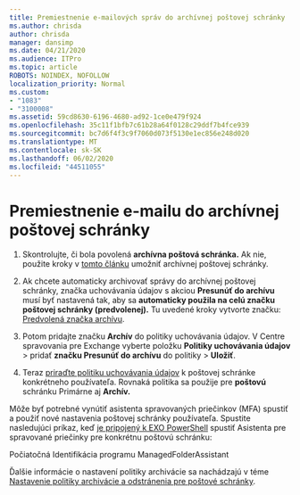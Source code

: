 ```yaml
---
title: Premiestnenie e-mailových správ do archívnej poštovej schránky
ms.author: chrisda
author: chrisda
manager: dansimp
ms.date: 04/21/2020
ms.audience: ITPro
ms.topic: article
ROBOTS: NOINDEX, NOFOLLOW
localization_priority: Normal
ms.custom:
- "1083"
- "3100008"
ms.assetid: 59cd8630-6196-4680-ad92-1ce0e479f924
ms.openlocfilehash: 35c11f1bfb7c61b28a64f0128c29ddf7b4fce939
ms.sourcegitcommit: bc7d6f4f3c9f7060d073f5130e1ec856e248d020
ms.translationtype: MT
ms.contentlocale: sk-SK
ms.lasthandoff: 06/02/2020
ms.locfileid: "44511055"
---
```

# <a name="move-email-to-the-archive-mailbox"></a>Premiestnenie e-mailu do archívnej poštovej schránky

1. Skontrolujte, či bola povolená **archívna poštová schránka.** Ak nie, použite kroky v [tomto článku](https://docs.microsoft.com/microsoft-365/compliance/enable-archive-mailboxes) umožniť archívnej poštovej schránky.

2. Ak chcete automaticky archivovať správy do archívnej poštovej schránky, značka uchovávania údajov s akciou **Presunúť do archívu** musí byť nastavená tak, aby sa **automaticky použila na celú značku poštovej schránky (predvolenej).** Tu uvedené kroky vytvorte značku: [Predvolená značka archívu](https://docs.microsoft.com/microsoft-365/compliance/set-up-an-archive-and-deletion-policy-for-mailboxes#create-a-custom-archive-default-policy-tag).

3. Potom pridajte značku **Archív** do politiky uchovávania údajov. V Centre spravovania pre Exchange vyberte položku **Politiky uchovávania údajov** > pridať **značku Presunúť do archívu** do politiky > **Uložiť**.

4. Teraz [priraďte politiku uchovávania údajov](https://docs.microsoft.com/exchange/security-and-compliance/messaging-records-management/apply-retention-policy) k poštovej schránke konkrétneho používateľa. Rovnaká politika sa použije pre **poštovú** schránku Primárne aj **Archív.**

Môže byť potrebné vynútiť asistenta spravovaných priečinkov (MFA) spustiť a použiť nové nastavenia poštovej schránky používateľa. Spustite nasledujúci príkaz, keď [je pripojený k EXO PowerShell](https://docs.microsoft.com/powershell/exchange/exchange-online/connect-to-exchange-online-powershell/connect-to-exchange-online-powershell?view=exchange-ps) spustiť Asistenta pre spravované priečinky pre konkrétnu poštovú schránku:
  
Počiatočná Identifikácia programu ManagedFolderAssistant<name of the mailbox>

Ďalšie informácie o nastavení politiky archivácie sa nachádzajú v téme [Nastavenie politiky archivácie a odstránenia pre poštové schránky](https://docs.microsoft.com/microsoft-365/compliance/set-up-an-archive-and-deletion-policy-for-mailboxes#step-1-enable-archive-mailboxes-for-users).
  